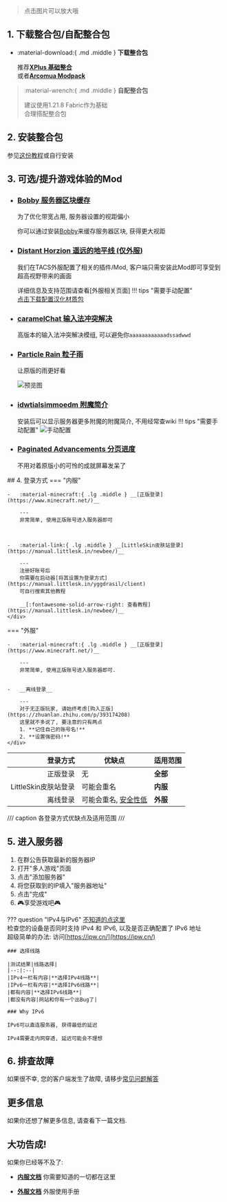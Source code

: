 > 点击图片可以放大哦

## 1. 下载整合包/自配整合包
<div class="grid cards" markdown>

-   :material-download:{ .md .middle } __下载整合包__

    推荐[__XPlus 基础整合__](https://www.mcmod.cn/modpack/467.html)  
    或者[__Arcomua Modpack__](https://www.mcmod.cn/modpack/606.html)  

>   :material-wrench:{ .md .middle } __自配整合包__
>
>   建议使用1.21.8 Fabric作为基础  
>   合理搭配整合包

</div>

## 2. 安装整合包
参见[这份教程](https://www.bilibili.com/opus/806747033441402937)或自行安装

## 3. 可选/提升游戏体验的Mod
<div class="grid cards" markdown>

-   ### [Bobby 服务器区块缓存](https://www.mcmod.cn/class/5291.html)
    为了优化带宽占用, 服务器设置的视距偏小

    你可以通过安装[Bobby](https://www.mcmod.cn/class/5291.html)来缓存服务器区块, 获得更大视距


-   ### [Distant Horzion 遥远的地平线 (仅外服)](https://www.mcmod.cn/class/5009.html)
    我们在TACS外服配置了相关的插件/Mod, 客户端只需安装此Mod即可享受到超高视野带来的画面

    详细信息及支持范围请查看[外服相关页面]
    !!! tips "需要手动配置"  
        [点击下载配置汉化材质包](https://klpbbs.com/thread-154137-1-1.html)

-   ### [caramelChat 输入法冲突解决](https://www.mcmod.cn/class/17135.html)
    高版本的输入法冲突解决模组, 可以避免你```aaaaaaaaaaaadssadwwd```

-   ### [Particle Rain 粒子雨](https://www.mcmod.cn/class/4897.html)
    让原版的雨更好看

    ![预览图](https://img.fastmirror.net/s/2025/08/27/68aefdaf7abd1.png)

-   ### [idwtialsimmoedm 附魔简介](https://www.mcmod.cn/class/6555.html)
    安装后可以显示服务器更多附魔的附魔简介, 不用经常查wiki
    !!! tips "需要手动配置"
        ![手动配置](https://img.fastmirror.net/s/2025/08/27/68aefeed74831.png)

-   ### [Paginated Advancements 分页进度](https://www.mcmod.cn/class/8062.html)
    不用对着原版小的可怜的成就屏幕发呆了

</div>
## 4. 登录方式
=== "内服"
    <div class="grid cards" markdown>

    -   :material-minecraft:{ .lg .middle } __[正版登录](https://www.minecraft.net/)__

        ---
        非常简单, 使用正版账号进入服务器即可



    -   :material-link:{ .lg .middle } __[LittleSkin皮肤站登录](https://manual.littlesk.in/newbee/)__

        ---
        注册好账号后  
        你需要在启动器[将其设置为登录方式](https://manual.littlesk.in/yggdrasil/client)  
        可自行搜索其他教程

        __[:fontawesome-solid-arrow-right: 查看教程](https://manual.littlesk.in/newbee/)__
    </div>
=== "外服"
    <div class="grid cards" markdown>

    -   :material-minecraft:{ .lg .middle } __[正版登录](https://www.minecraft.net/)__

        ---
        非常简单, 使用正版账号进入服务器即可.


    -   __离线登录__

        ---
        对于无正版玩家, 请始终考虑[购入正版](https://zhuanlan.zhihu.com/p/393174208)  
        这里就不多说了, 要注意的只有两点  
        1. **记住自己的账号名!**  
        2. **设置强密码!**
    </div>

|登录方式|优缺点|适用范围|
|--:|--|--|
|正版登录|无|**全部**|
|LittleSkin皮肤站登录|可能会重名|**内服**|
|离线登录|可能会重名, <u>安全性低</u>|**外服**|
/// caption
各登录方式优缺点及适用范围
///
## 5. 进入服务器
1. 在群公告获取最新的服务器IP
2. 打开"多人游戏"页面
3. 点击"添加服务器"
4. 将您获取到的IP填入"服务器地址"
5. 点击"完成"
6. 🎮享受游戏吧🎮

??? question "IPv4与IPv6"
    [不知道的点这里](utilities.md#百度百科)  
    检查您的设备是否同时支持 IPv4 和 IPv6, 以及是否正确配置了 IPv6 地址  
    超级简单的办法: 访问[https://ipw.cn/](https://ipw.cn/)  

    ### 选择线路

    |测试结果|线路选择|
    |--:|:--|
    |IPv4一栏有内容|**选择IPv4线路**|
    |IPv6一栏有内容|**选择IPv6线路**|
    |都有内容|**选择IPv6线路**|
    |都没有内容|网站和你有一个出Bug了|

    ### Why IPv6
     
    IPv6可以直连服务器, 获得最低的延迟

    IPv4需要走内网穿透, 延迟可能会不理想

## 6. 排查故障
如果很不幸, 您的客户端发生了故障, 请移步[常见问题解答](FAQs.md)

## 更多信息
如果你还想了解更多信息, 请查看下一篇文档.

## 大功告成!
如果你已经等不及了:
<div class="grid cards" markdown>

-   [__内服文档__](internal/index.md)
    你需要知道的一切都在这里

-   [__外服文档__](external/index.md)
    外服使用手册
</div>